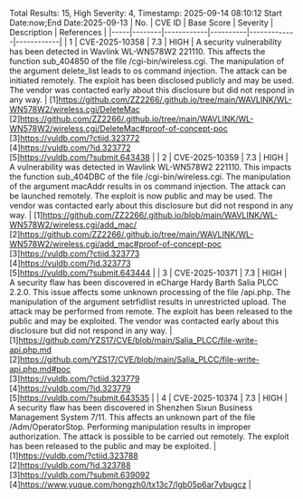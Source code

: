 Total Results: 15, High Severity: 4, Timestamp: 2025-09-14 08:10:12
Start Date:now;End Date:2025-09-13
| No. | CVE ID | Base Score | Severity | Description | References |
|-----|--------|------------|----------|-------------|------------|
| 1 | CVE-2025-10358 | 7.3  | HIGH | A security vulnerability has been detected in Wavlink WL-WN578W2 221110. This affects the function sub_404850 of the file /cgi-bin/wireless.cgi. The manipulation of the argument delete_list leads to os command injection. The attack can be initiated remotely. The exploit has been disclosed publicly and may be used. The vendor was contacted early about this disclosure but did not respond in any way. | [1]https://github.com/ZZ2266/.github.io/tree/main/WAVLINK/WL-WN578W2/wireless.cgi/DeleteMac<br>[2]https://github.com/ZZ2266/.github.io/tree/main/WAVLINK/WL-WN578W2/wireless.cgi/DeleteMac#proof-of-concept-poc<br>[3]https://vuldb.com/?ctiid.323772<br>[4]https://vuldb.com/?id.323772<br>[5]https://vuldb.com/?submit.643438 |
| 2 | CVE-2025-10359 | 7.3  | HIGH | A vulnerability was detected in Wavlink WL-WN578W2 221110. This impacts the function sub_404DBC of the file /cgi-bin/wireless.cgi. The manipulation of the argument macAddr results in os command injection. The attack can be launched remotely. The exploit is now public and may be used. The vendor was contacted early about this disclosure but did not respond in any way. | [1]https://github.com/ZZ2266/.github.io/blob/main/WAVLINK/WL-WN578W2/wireless.cgi/add_mac/<br>[2]https://github.com/ZZ2266/.github.io/tree/main/WAVLINK/WL-WN578W2/wireless.cgi/add_mac#proof-of-concept-poc<br>[3]https://vuldb.com/?ctiid.323773<br>[4]https://vuldb.com/?id.323773<br>[5]https://vuldb.com/?submit.643444 |
| 3 | CVE-2025-10371 | 7.3  | HIGH | A security flaw has been discovered in eCharge Hardy Barth Salia PLCC 2.2.0. This issue affects some unknown processing of the file /api.php. The manipulation of the argument setrfidlist results in unrestricted upload. The attack may be performed from remote. The exploit has been released to the public and may be exploited. The vendor was contacted early about this disclosure but did not respond in any way. | [1]https://github.com/YZS17/CVE/blob/main/Salia_PLCC/file-write-api.php.md<br>[2]https://github.com/YZS17/CVE/blob/main/Salia_PLCC/file-write-api.php.md#poc<br>[3]https://vuldb.com/?ctiid.323779<br>[4]https://vuldb.com/?id.323779<br>[5]https://vuldb.com/?submit.643535 |
| 4 | CVE-2025-10374 | 7.3  | HIGH | A security flaw has been discovered in Shenzhen Sixun Business Management System 7/11. This affects an unknown part of the file /Adm/OperatorStop. Performing manipulation results in improper authorization. The attack is possible to be carried out remotely. The exploit has been released to the public and may be exploited. | [1]https://vuldb.com/?ctiid.323788<br>[2]https://vuldb.com/?id.323788<br>[3]https://vuldb.com/?submit.639092<br>[4]https://www.yuque.com/hongzh0/tx13c7/lgb05p6ar7ybugcz |
